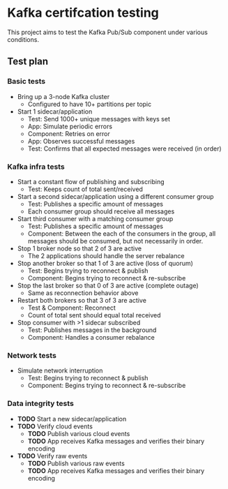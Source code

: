 # Kafka certifcation testing

This project aims to test the Kafka Pub/Sub component under various conditions.

## Test plan

### Basic tests

* Bring up a 3-node Kafka cluster
    * Configured to have 10+ partitions per topic
* Start 1 sidecar/application
    * Test: Send 1000+ unique messages with keys set
    * App: Simulate periodic errors
    * Component: Retries on error
    * App: Observes successful messages
    * Test: Confirms that all expected messages were received (in order)

### Kafka infra tests

* Start a constant flow of publishing and subscribing
    * Test: Keeps count of total sent/received
* Start a second sidecar/application using a different consumer group
    * Test: Publishes a specific amount of messages
    * Each consumer group should receive all messages
* Start third consumer with a matching consumer group
    * Test: Publishes a specific amount of messages
    * Component: Between the each of the consumers in the group, all messages should be consumed, but not necessarily in order.
* Stop 1 broker node so that 2 of 3 are active
    * The 2 applications should handle the server rebalance
* Stop another broker so that 1 of 3 are active (loss of quorum)
    * Test: Begins trying to reconnect & publish
    * Component: Begins trying to reconnect & re-subscribe
* Stop the last broker so that 0 of 3 are active (complete outage)
    * Same as reconnection behavior above
* Restart both brokers so that 3 of 3 are active
    * Test & Component: Reconnect
    * Count of total sent should equal total received
* Stop consumer with >1 sidecar subscribed
    * Test: Publishes messages in the background
    * Component: Handles a consumer rebalance

### Network tests

* Simulate network interruption
    * Test: Begins trying to reconnect & publish
    * Component: Begins trying to reconnect & re-subscribe

### Data integrity tests

* **TODO** Start a new sidecar/application
* **TODO** Verify cloud events 
    * **TODO** Publish various cloud events
    * **TODO** App receives Kafka messages and verifies their binary encoding
* **TODO** Verify raw events
    * **TODO** Publish various raw events
    * **TODO** App receives Kafka messages and verifies their binary encoding
